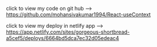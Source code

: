 click to view my code on git hub --> https://github.com/mohansivakumar1994/React-useContext

click to view my deploy in netlify app --> https://app.netlify.com/sites/gorgeous-shortbread-a5cef5/deploys/6664bd5dca7ec32d05edeac4


